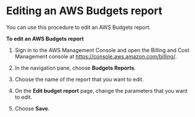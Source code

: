 # Editing an AWS Budgets report<a name="edit-budget-report"></a>

You can use this procedure to edit an AWS Budgets report\.<a name="editing-budget-report-steps"></a>

**To edit an AWS Budgets report**

1. Sign in to the AWS Management Console and open the Billing and Cost Management console at [https://console\.aws\.amazon\.com/billing/](https://console.aws.amazon.com/billing/)\.

1. In the navigation pane, choose **Budgets Reports**\.

1. Choose the name of the report that you want to edit\.

1. On the **Edit budget report** page, change the parameters that you want to edit\.

1. Choose **Save**\.